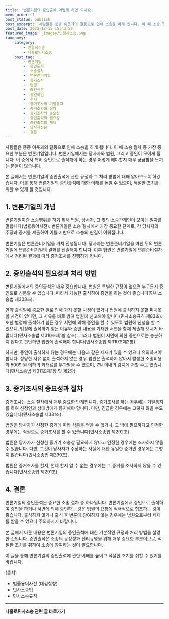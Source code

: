 ```yaml
---
title: '변론기일의 증인출석 어떻게 하면 되나요'
menu_order: 1
post_status: publish
post_excerpt: '사람들은 종종 이웃과의 갈등으로 인해 소송을 하게 됩니다. 이 때 소송 절차 중 가장 중요한 부분은 변론기일입니다. 변론기일에서는 당사자와 법원, 그리고 증인이 모이게 됩니다. 이 중에서 특히 증인으로 출석해야 하는 경우 어떻게 해야할지 매우 궁금함을 느끼는 분들이 많습니다.'
post_date: 2023-12-15 15:43:59
featured_image: _images/민형사소송.png
taxonomy:
    category:
        - 민형사소송
        - 나홀로민사소송
    post_tag:
        - 변론기일
        -  증인출석
        -  소송절차
        -  변론준비기일
        -  증거조사
        -  법원
        -  증인신문
        -  증인확인
        -  선서
        -  증거조사의 기일통지
        -  증거조사의 절차
        -  증거조사의 중요성
        -  증인출석의 필요성
        -  증인출석의 제재
        -  당사자신문
        -  결론
---
```



사람들은 종종 이웃과의 갈등으로 인해 소송을 하게 됩니다. 이 때 소송 절차 중 가장 중요한 부분은 변론기일입니다. 변론기일에서는 당사자와 법원, 그리고 증인이 모이게 됩니다. 이 중에서 특히 증인으로 출석해야 하는 경우 어떻게 해야할지 매우 궁금함을 느끼는 분들이 많습니다.

본 글에서는 변론기일의 증인출석에 관한 규정과 그 처리 방법에 대해 알아보도록 하겠습니다. 이를 통해 변론기일의 증인출석에 대한 이해를 높일 수 있으며, 적절한 조치를 취할 수 있게 될 것입니다.

## 1. 변론기일의 개념

변론기일이란 소송행위를 하기 위해 법원, 당사자, 그 밖의 소송관계인이 모이는 일자를 말합니다(법률용어사전). 변론기일은 소송 절차에서 가장 중요한 단계로, 각 당사자의 주장과 증거를 제출하여 이를 기반으로 소송의 판결이 이뤄집니다.

변론기일은 변론준비기일을 거쳐 진행됩니다. 당사자는 변론준비기일을 마친 뒤의 변론기일에 변론준비기일의 결과를 진술해야 합니다. 이후 법원은 변론기일에 변론준비절차에서 정리된 결과에 따라 증거조사를 진행하게 됩니다.

## 2. 증인출석의 필요성과 처리 방법

변론기일에서의 증인출석은 매우 중요합니다. 법원은 특별한 규정이 없으면 누구든지 증인으로 신문할 수 있습니다. 따라서 가능한 출석하여 증언을 하는 것이 좋습니다(민사소송법 제303조).

만약 출석일에 중요한 일로 인해 가지 못할 사정이 있거나 법원에 출석하지 못할 피치못할 사정이 있다면, 그 사유를 바로 밝혀 법원에 신고해야 합니다(민사소송규칙 제83조). 또한 법정에 출석하기 힘든 경우 서면에 의해 증언을 할 수 있도록 법원에 신청을 할 수 있으니, 법정에 출석하기 힘든 이유와 증언 내용을 기재한 서면을 함께 제출해 보시기 바랍니다(민사소송법 제310조제1항 참조). 그러나 법원이 서면에 의한 증언으로는 충분하지 않다고 판단하면 법원에 출석해야 합니다(민사소송법 제310조제2항).

하지만, 증인이 출석하지 않는 경우에는 다음과 같은 제재가 있을 수 있으니 유의하셔야 합니다. 정당한 사유 없이 출석하지 않는 경우 법원은 출석하지 않아서 발생한 소송비용과 500만원 이하의 과태료를 부과받을 수 있으며, 7일 이내의 감치에 처할 수도 있습니다(민사소송법 제311조제1항 및 제2항).

## 3. 증거조사의 중요성과 절차

증거조사는 소송 절차에서 매우 중요한 단계입니다. 증거조사를 하는 경우에는 기일통지를 하여 신청인과 상대방에게 통지해야 합니다. 다만, 긴급한 경우에는 그렇지 않을 수도 있습니다(민사소송법 제381조).

법원은 당사자가 신청한 증거에 따라 심증을 얻을 수 없거나, 그 밖에 필요하다고 인정한 경우에는 직권으로 증거조사를 할 수 있습니다(민사소송법 제292조).

법원은 당사자가 신청한 증거가 소송상 필요하지 않다고 인정한 경우에는 조사하지 않을 수 있습니다. 다만, 그것이 당사자가 주장하는 사실에 대한 유일한 증거인 경우에는 그렇지 않습니다(민사소송법 제290조).

법원은 증거조사를 할지, 언제 할지 알 수 없는 경우에는 그 증거를 조사하지 않을 수 있습니다(민사소송법 제291조).

## 4. 결론

변론기일의 증인출석은 중요한 소송 절차 중 하나입니다. 변론기일에서 증인으로 출석하여 증언을 하거나 서면에 의해 증언하는 것은 법원의 요청에 적극적으로 협조하는 것이 좋습니다. 출석하지 않거나 출석 후 변론에 참여하지 않는 경우에는 법원으로부터 제재를 받을 수 있으니 주의하시기 바랍니다.

본 글에서 다룬 내용은 변론기일의 증인출석에 대한 기본적인 규정과 처리 방법을 설명한 것입니다. 증인출석은 소송의 공정성과 진리규명을 위해 매우 중요한 부분이므로, 적절한 조치를 취하여 소송에 참여하는 것이 필요합니다.

이 글을 통해 변론기일의 증인출석에 관한 이해를 높이고 적절한 조치를 취할 수 있기를 바랍니다.

[출처]
- 법률용어사전 (대검찰청)
- 민사소송법
- 민사소송규칙
<!-- wp:separator -->
<hr class="wp-block-separator has-alpha-channel-opacity"/>
<!-- /wp:separator -->

<!-- wp:group {"backgroundColor":"base","layout":{"type":"constrained"}} -->
<div class="wp-block-group has-base-background-color has-background"><!-- wp:paragraph {"align":"center","fontSize":"medium"} -->
<p class="has-text-align-center has-large-font-size"><strong>나홀로민사소송 관련 글 바로가기</strong></p>
<!-- /wp:paragraph -->


<!-- wp:latest-posts
{"categories":[{"id":14767,"count":19,"description":"","link":"https://uknowlaw.com/category/%eb%82%98%ed%99%80%eb%a1%9c%eb%af%bc%ec%82%ac%ec%86%8c%ec%86%a1/","name":"나홀로민사소송","slug":"나홀로민사소송","taxonomy":"category","parent":0,"meta":[],"_links":{"self":[{"href":"https://uknowlaw.com/wp-json/wp/v2/categories/14767"}],"collection":[{"href":"https://uknowlaw.com/wp-json/wp/v2/categories"}],"about":[{"href":"https://uknowlaw.com/wp-json/wp/v2/taxonomies/category"}],"wp:post_type":[{"href":"https://uknowlaw.com/wp-json/wp/v2/posts?categories=14767"}],"curies":[{"name":"wp","href":"https://api.w.org/{rel}","templated":true}]}}],"postsToShow":100,"excerptLength":28,"postLayout":"grid","columns":2,"featuredImageAlign":"left","featuredImageSizeSlug":"large","fontSize":"small"} /--></div>
<!-- /wp:group -->